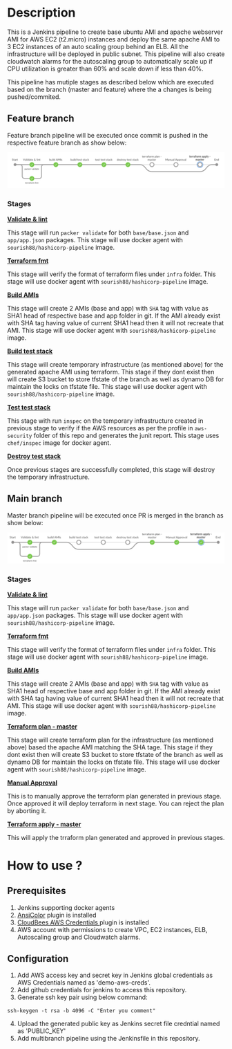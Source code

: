 # Description

This is a Jenkins pipeline to create base ubuntu AMI and apache webserver AMI for AWS EC2 (t2.micro) instances and deploy the same apache AMI to 3 EC2 instances of an auto scaling group behind an ELB. All the infrastructure will be deployed in public subnet. This pipeline will also create cloudwatch alarms for the autoscaling group to automatically scale up if CPU utilization is greater than 60% and scale down if less than 40%.

This pipeline has mutiple stages as described below which are executed based on the branch (master and feature) where the a changes is being pushed/commited.

## Feature branch
Feature branch pipeline will be executed once commit is pushed in the respective feature branch as show below:

![](images/blueocean-non-master.png)

### Stages
<b><u> Validate & lint </u></b>

This stage will run `packer validate` for both `base/base.json` and `app/app.json` packages. This stage will use docker agent with `sourish88/hashicorp-pipeline` image.

<b><u> Terraform fmt </u></b>

This stage will verify the format of terraform files under `infra` folder. This stage will use docker agent with `sourish88/hashicorp-pipeline` image.

<b><u> Build AMIs </u></b>

This stage will create 2 AMIs (base and app) with `SHA` tag with value as SHA1 head of respective base and app folder in git. If the AMI already exist with SHA tag having value of current SHA1 head then it will not recreate that AMI. This stage will use docker agent with `sourish88/hashicorp-pipeline` image.

<b><u> Build test stack </u></b>

This stage will create temporary infrastructure (as mentioned above) for the generated apache AMI using terraform. This stage if they dont exist then will create S3 bucket to store tfstate of the branch as well as dynamo DB for maintain the locks on tfstate file. This stage will use docker agent with `sourish88/hashicorp-pipeline` image.

<b><u> Test test stack </u></b>

This stage with run `inspec` on the temporary infrastructure created in previous stage to verify if the AWS resources as per the profile in `aws-security` folder of this repo and generates the junit report. This stage uses `chef/inspec` image for docker agent.

<b><u> Destroy test stack </u></b>

Once previous stages are successfully completed, this stage will destroy the temporary infrastructure.

## Main branch

Master branch pipeline will be executed once PR is merged in the branch as show below:

![](images/blueocean-master.png)

### Stages
<b><u> Validate & lint </u></b>

This stage will run `packer validate` for both `base/base.json` and `app/app.json` packages. This stage will use docker agent with `sourish88/hashicorp-pipeline` image.

<b><u> Terraform fmt </u></b>

This stage will verify the format of terraform files under `infra` folder. This stage will use docker agent with `sourish88/hashicorp-pipeline` image.

<b><u> Build AMIs </u></b>

This stage will create 2 AMIs (base and app) with `SHA` tag with value as SHA1 head of respective base and app folder in git. If the AMI already exist with SHA tag having value of current SHA1 head then it will not recreate that AMI. This stage will use docker agent with `sourish88/hashicorp-pipeline` image.

<b><u> Terraform plan - master </u></b>

This stage will create terraform plan for the infrastructure (as mentioned above) based the apache AMI matching the SHA tage. This stage if they dont exist then will create S3 bucket to store tfstate of the branch as well as dynamo DB for maintain the locks on tfstate file. This stage will use docker agent with `sourish88/hashicorp-pipeline` image.

<b><u> Manual Approval </u></b>

This is to manually approve the terraform plan generated in previous stage. Once approved it will deploy terraform in next stage. You can reject the plan by aborting it.

<b><u> Terraform apply - master </u></b>

This will apply the trraform plan generated and approved in previous stages.

# How to use ?

## Prerequisites

1. Jenkins supporting docker agents
2. [AnsiColor](https://plugins.jenkins.io/ansicolor/)  plugin is installed
3. [CloudBees AWS Credentials
](https://plugins.jenkins.io/aws-credentials/) plugin is installed
4. AWS account with permissions to create VPC, EC2 instances, ELB, Autoscaling group and Cloudwatch alarms.

## Configuration

1. Add AWS access key and secret key in Jenkins global credentials as AWS Credentials named as 'demo-aws-creds'.
2. Add github credentials for jenkins to access this repository.
3. Generate ssh key pair using below command:
```
ssh-keygen -t rsa -b 4096 -C "Enter you comment"
```
4. Upload the generated public key as Jenkins secret file credntial named as 'PUBLIC_KEY'
5. Add multibranch pipeline using the Jenkinsfile in this repository. 